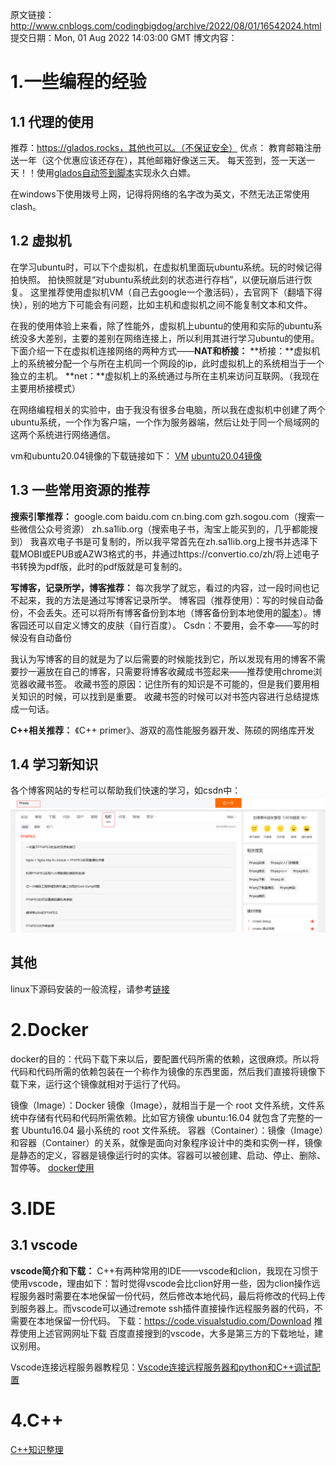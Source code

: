 原文链接：http://www.cnblogs.com/codingbigdog/archive/2022/08/01/16542024.html
提交日期：Mon, 01 Aug 2022 14:03:00 GMT
博文内容：
# 1.一些编程的经验
## 1.1 代理的使用

推荐：https://glados.rocks，其他也可以。（不保证安全）
优点：
教育邮箱注册送一年（这个优惠应该还存在），其他邮箱好像送三天。
每天签到，签一天送一天！！使用[glados自动签到脚本](https://github.com/DullSword/GLaDOS-CheckIn)实现永久白嫖。

在windows下使用拨号上网，记得将网络的名字改为英文，不然无法正常使用clash。

## 1.2 虚拟机
在学习ubuntu时，可以下个虚拟机，在虚拟机里面玩ubuntu系统。玩的时候记得拍快照。
拍快照就是“对ubuntu系统此刻的状态进行存档”，以便玩崩后进行恢复。
这里推荐使用虚拟机VM（自己去google一个激活码），去官网下（翻墙下得快），别的地方下可能会有问题，比如主机和虚拟机之间不能复制文本和文件。

在我的使用体验上来看，除了性能外，虚拟机上ubuntu的使用和实际的ubuntu系统没多大差别，主要的差别在网络连接上，所以利用其进行学习ubuntu的使用。下面介绍一下在虚拟机连接网络的两种方式——**NAT和桥接：**
**桥接：**虚拟机上的系统被分配一个与所在主机同一个网段的ip，此时虚拟机上的系统相当于一个独立的主机。
**net：**虚拟机上的系统通过与所在主机来访问互联网。（我现在主要用桥接模式）

在网络编程相关的实验中，由于我没有很多台电脑，所以我在虚拟机中创建了两个ubuntu系统，一个作为客户端，一个作为服务器端，然后让处于同一个局域网的这两个系统进行网络通信。

vm和ubuntu20.04镜像的下载链接如下：
[VM](https://www.vmware.com/products/workstation-pro.html)
[ubuntu20.04镜像](https://releases.ubuntu.com/20.04/)


## 1.3 一些常用资源的推荐
**搜索引擎推荐：**
google.com
baidu.com
cn.bing.com
gzh.sogou.com（搜索一些微信公众号资源）
zh.sa1lib.org（搜索电子书，淘宝上能买到的，几乎都能搜到）
我喜欢电子书是可复制的，所以我平常首先在zh.sa1lib.org上搜书并选泽下载MOBI或EPUB或AZW3格式的书，并通过https://convertio.co/zh/将上述电子书转换为pdf版，此时的pdf版就是可复制的。

**写博客，记录所学，博客推荐：**
每次我学了就忘，看过的内容，过一段时间也记不起来，我的方法是通过写博客记录所学。
博客园（推荐使用）：写的时候自动备份，不会丢失。还可以将所有博客备份到本地（博客备份到本地使用的[脚本](https://github.com/superdogdad/cnblogs_backup)）。博客园还可以自定义博文的皮肤（自行百度）。
Csdn：不要用，会不幸——写的时候没有自动备份

我认为写博客的目的就是为了以后需要的时候能找到它，所以发现有用的博客不需要抄一遍放在自己的博客，只需要将博客收藏成书签起来——推荐使用chrome浏览器收藏书签。
收藏书签的原因：记住所有的知识是不可能的，但是我们要用相关知识的时候，可以找到是重要。
收藏书签的时候可以对书签内容进行总结提炼成一句话。

**C++相关推荐：**
《C++ primer》、游双的高性能服务器开发、陈硕的网络库开发



## 1.4 学习新知识
各个博客网站的专栏可以帮助我们快速的学习，如csdn中：
![](所学所有知识的整理_img/1617829-20220921110925280-824946802.png)


## 其他

linux下源码安装的一般流程，请参考[链接](https://blog.csdn.net/weixin_42732867/article/details/104789431)





# 2.Docker

docker的目的：代码下载下来以后，要配置代码所需的依赖，这很麻烦。所以将代码和代码所需的依赖包装在一个称作为镜像的东西里面，然后我们直接将镜像下载下来，运行这个镜像就相对于运行了代码。

镜像（Image）：Docker 镜像（Image），就相当于是一个 root 文件系统，文件系统中存储有代码和代码所需依赖。比如官方镜像 ubuntu:16.04 就包含了完整的一套 Ubuntu16.04 最小系统的 root 文件系统。
容器（Container）：镜像（Image）和容器（Container）的关系，就像是面向对象程序设计中的类和实例一样，镜像是静态的定义，容器是镜像运行时的实体。容器可以被创建、启动、停止、删除、暂停等。
[docker使用](https://www.cnblogs.com/codingbigdog/p/16533716.html)



# 3.IDE

## 3.1 vscode
**vscode简介和下载：**
C++有两种常用的IDE——vscode和clion，我现在习惯于使用vscode，理由如下：暂时觉得vscode会比clion好用一些，因为clion操作远程服务器时需要在本地保留一份代码，然后修改本地代码，最后将修改的代码上传到服务器上。而vscode可以通过remote ssh插件直接操作远程服务器的代码，不需要在本地保留一份代码。
下载：https://code.visualstudio.com/Download
推荐使用上述官网网址下载
百度直接搜到的vscode，大多是第三方的下载地址，建议别用。

Vscode连接远程服务器教程见：[Vscode连接远程服务器和python和C++调试配置 ](https://www.cnblogs.com/codingbigdog/p/16533723.html)


# 4.C++
[C++知识整理](https://www.cnblogs.com/codingbigdog/p/16724400.html)
